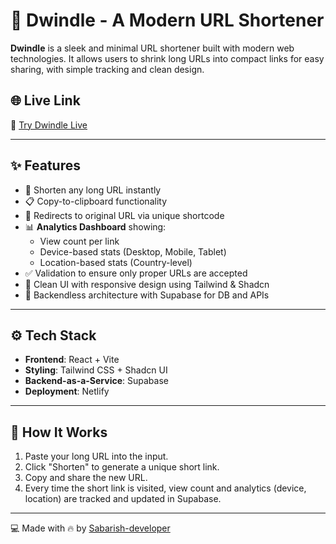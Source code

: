 # 🔗 Dwindle - A Modern URL Shortener

**Dwindle** is a sleek and minimal URL shortener built with modern web technologies. It allows users to shrink long URLs into compact links for easy sharing, with simple tracking and clean design.

## 🌐 Live Link

🔗 [Try Dwindle Live](https://dwindle.netlify.app)

---

## ✨ Features

- 🔗 Shorten any long URL instantly
- 📋 Copy-to-clipboard functionality
- 🔄 Redirects to original URL via unique shortcode
- 📊 **Analytics Dashboard** showing:
  - View count per link
  - Device-based stats (Desktop, Mobile, Tablet)
  - Location-based stats (Country-level)
- ✅ Validation to ensure only proper URLs are accepted
- 🎨 Clean UI with responsive design using Tailwind & Shadcn
- 🔐 Backendless architecture with Supabase for DB and APIs

---

## ⚙️ Tech Stack

- **Frontend**: React + Vite  
- **Styling**: Tailwind CSS + Shadcn UI  
- **Backend-as-a-Service**: Supabase  
- **Deployment**: Netlify

---

## 🧠 How It Works

1. Paste your long URL into the input.
2. Click "Shorten" to generate a unique short link.
3. Copy and share the new URL.
4. Every time the short link is visited, view count and analytics (device, location) are tracked and updated in Supabase.

---

💻 Made with 🔥 by [Sabarish-developer](https://github.com/Sabarish-developer)
